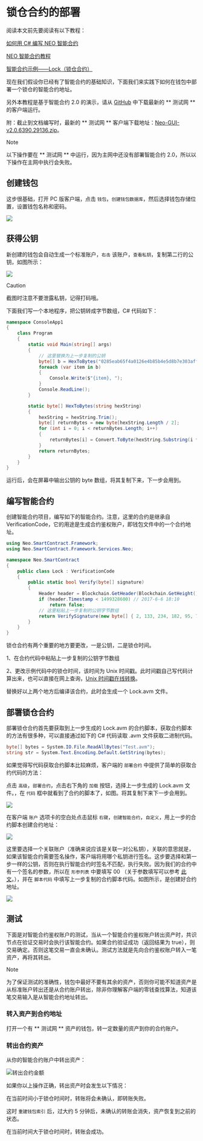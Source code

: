 # 锁仓合约的部署

阅读本文前先要阅读有以下教程：

[如何用 C# 编写 NEO 智能合约](../getting-started.md)

[NEO 智能合约教程](../tutorial.md)

[智能合约示例——Lock（锁仓合约）](Lock.md)

现在我们假设你已经有了智能合约的基础知识，下面我们来实践下如何在钱包中部署一个锁仓的智能合约地址。

另外本教程是基于智能合约 2.0 的演示，请从 [GitHub](https://github.com/neo-project/neo-gui/releases) 中下载最新的 ** 测试网 ** 的客户端运行。

附：截止到文档编写时，最新的 ** 测试网 ** 客户端下载地址：[Neo-GUI-v2.0.6390.29136.zip](https://github.com/neo-project/neo-gui/releases/download/v2.0.0-preview2-04/Neo-GUI-v2.0.6390.29136.zip)。

> [!Note]
> 以下操作要在 ** 测试网 ** 中运行，因为主网中还没有部署智能合约 2.0，所以以下操作在主网中执行会失败。

## 创建钱包

这步很基础，打开 PC 版客户端，点击 ` 钱包 `，` 创建钱包数据库 `，然后选择钱包存储位置，设置钱包名称和密码。

![](~/images/2017-07-04_11-59-35.png)

## 获得公钥

新创建的钱包会自动生成一个标准账户，` 右击 ` 该账户，` 查看私钥 `，复制第二行的公钥，如图所示：

![](~/images/2017-07-06_18-28-31.png)

> [!Caution]
> 截图时注意不要泄露私钥，记得打码哦。

下面我们写一个本地程序，把公钥转成字节数组，C# 代码如下：

```c#
namespace ConsoleApp1
{
    class Program
    {
        static void Main(string[] args)
        {
            // 这里替换为上一步复制的公钥
            byte[] b = HexToBytes("0285eab65f4a0126e4b85b4e5d8b7e303aff7efb360d595f2e3189bb90487ad5aa"); 
            foreach (var item in b)
            {
                Console.Write($"{item}, ");
            }
            Console.ReadLine();
        }

        static byte[] HexToBytes(string hexString)
        {
            hexString = hexString.Trim();
            byte[] returnBytes = new byte[hexString.Length / 2];
            for (int i = 0; i < returnBytes.Length; i++)
            {
                returnBytes[i] = Convert.ToByte(hexString.Substring(i * 2, 2), 16);
            }
            return returnBytes;
        }
    }
}
```

运行后，会在屏幕中输出公钥的 byte 数组，将其复制下来，下一步会用到。

## 编写智能合约

创建智能合约项目，编写如下的智能合约。注意，这里的合约是继承自 VerificationCode，它的用途是生成合约鉴权账户，即钱包文件中的一个合约地址。

```c#
using Neo.SmartContract.Framework;
using Neo.SmartContract.Framework.Services.Neo;

namespace Neo.SmartContract
{
    public class Lock : VerificationCode
    {
        public static bool Verify(byte[] signature)
        {
            Header header = Blockchain.GetHeader(Blockchain.GetHeight());
            if (header.Timestamp < 1499328600) // 2017-6-6 18:10
                return false;
            // 这里粘贴上一步复制的公钥字节数组
            return VerifySignature(new byte[] { 2, 133, 234, 182, 95, 74, 1, 38, 228, 184, 91, 78, 93, 139, 126, 48, 58, 255, 126, 251, 54, 13, 89, 95, 46, 49, 137, 187, 144, 72, 122, 213, 170 }, signature);
        }
    }
}
```

锁仓合约有两个重要的地方要更改，一是公钥，二是锁仓时间。

1、在合约代码中粘贴上一步复制的公钥字节数组

2、更改示例代码中的锁仓时间，该时间为 Unix 时间戳。此时间戳自己写代码计算出来，也可以直接在网上查询，[Unix 时间戳在线转换](https://unixtime.51240.com/)。

替换好以上两个地方后编译该合约，此时会生成一个 Lock.avm 文件。

## 部署锁仓合约

部署锁仓合约首先要获取到上一步生成的 Lock.avm 的合约脚本，获取合约脚本的方法有很多种，可以直接通过如下的 C# 代码读取 .avm 文件获取二进制代码。

```c#
byte[] bytes = System.IO.File.ReadAllBytes("Test.avm");
string str = System.Text.Encoding.Default.GetString(bytes);
```

如果觉得写代码获取合约脚本比较麻烦，客户端的 ` 部署合约 ` 中提供了简单的获取合约代码的方法：

点击 ` 高级 `，` 部署合约 `，点击右下角的 ` 加载 ` 按钮，选择上一步生成的 Lock.avm 文件。，在 ` 代码 ` 框中就看到了合约的脚本了，如图。将其复制下来下一步会用到。

![](~/images/2017-07-06_18-11-30.png)

在客户端 ` 账户 ` 选项卡的空白处点击鼠标 ` 右键 `，` 创建智能合约 `，` 自定义 `，用上一步的合约脚本创建合约地址：

![](~/images/2017-07-06_18-11-47.png)



这里要选择一个关联账户（准确来说应该是关联一对公私钥），关联的意思就是，如果该智能合约需要签名操作，客户端将用哪个私钥进行签名。这步要选择和第一步一样的公钥，否则在执行智能合约时签名不匹配，执行失败。因为我们的合约中有一个签名的参数，所以在 ` 形参列表 ` 中要填写 00 （关于参数填写可以参考 [此文](Parameter.md)。），并在 ` 脚本代码 ` 中填写上一步复制的合约脚本代码。如图所示，是创建好合约地址。

![](~/images/2017-07-04_12-59-35.png)



## 测试

下面是对智能合约鉴权账户的测试，当从一个智能合约鉴权账户转出资产时，共识节点在验证交易时会执行该智能合约。如果合约验证成功（返回结果为 true），则交易确定。否则这笔交易一直会未确认。测试方法就是先向合约鉴权账户转入一笔资产，再将其转出。

> [!Note]
> 为了保证测试的准确性，钱包中最好不要有其余的资产，否则你可能不知道资产是从标准账户转出还是从合约账户转出，除非你理解客户端的零钱查找算法，知道该笔交易输入是从智能合约地址转出。

### 转入资产到合约地址

打开一个有 ** 测试网 ** 资产的钱包，转一定数量的资产到你的合约账户。

### 转出合约资产

从你的智能合约账户中转出资产：

![转出合约金额](~/images/2017-07-06_18-13-00.png)

如果你以上操作正确，转出资产时会发生以下情况：

在当前时间小于锁仓时间时，转账将会未确认，即转账失败。

这时 ` 重建钱包索引 ` 后，过大约 5 分钟后，未确认的转账会消失，资产恢复到之前的状态。

在当前时间大于锁仓时间时，转账会成功。
